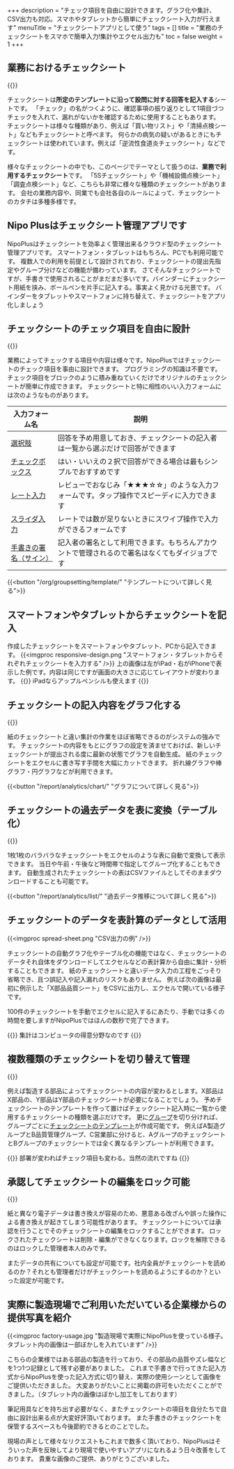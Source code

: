 +++
description = "チェック項目を自由に設計できます。グラフ化や集計、CSV出力も対応。スマホやタブレットから簡単にチェックシート入力が行えます"
menuTitle = "チェックシートアプリとして使う"
tags = []
title = "業務のチェックシートをスマホで簡単入力!集計やエクセル出力も"
toc = false
weight = 1
+++

## 業務におけるチェックシート

{{<icatch filename="check-sheet-app" msg="繰り返し使える チェックシートApp" title="業務用チェックシート" desc="チェックシートアプリを業務として使う" fontsize="30px" alice="ok" >}}

チェックシートは**所定のテンプレートに沿って設問に対する回答を記入する**シートです。
「チェック」の名がつくように、確認事項の振り返りとして1項目づつチェックを入れて、漏れがないかを確認するために使用することもあります。
チェックシートは様々な種類があり、例えば「買い物リスト」や「清掃点検シート」などもチェックシートと呼べます。
何らかの病気の疑いがあるときにもチェックシートは使われています。例えば「逆流性食道炎チェックシート」などです。

様々なチェックシートの中でも、このページでテーマとして扱うのは、**業務で利用するチェックシート**です。
「5Sチェックシート」や「機械設備点検シート」「調査点検シート」など、こちらも非常に様々な種類のチェックシートがあります。
会社の業務内容や、同業でも会社各自のルールによって、チェックシートのカタチは多種多様です。

## Nipo Plusはチェックシート管理アプリです

NipoPlusはチェックシートを効率よく管理出来るクラウド型のチェックシート管理アプリです。
スマートフォン・タブレットはもちろん、PCでも利用可能です。
複数人での利用を前提として設計されており、チェックシートの提出先指定やグループ分けなどの機能が備わっています。
さてそんなチェックシートですが、手書きで使用されることがまだまだ多いです。バインダーにチェックシート用紙を挟み、ボールペンを片手に記入する。事実よく見かける光景です。
バインダーをタブレットやスマートフォンに持ち替えて、チェックシートをアプリ化しましょう

## チェックシートのチェック項目を自由に設計

{{<icatch filename="check-sheet-template" msg="例えば5Sシート 色々自由に作れます" title="5Sチェックシートの画面例" desc="テンプレートを自由にカスタマイズしてオリジナルのチェックシートが作れます" fontsize="30px" alice="guide" >}}

業務によってチェックする項目や内容は様々です。NipoPlusではチェックシートのチェック項目を事由に設計できます。
プログラミングの知識は不要です。チェック項目をブロックのように積み重ねていくだけでオリジナルのチェックシートが簡単に作成できます。
チェックシートと特に相性のいい入力フォームには次のようなものがあります。

|入力フォーム名|説明|
|---|---|
|[選択肢](/org/groupsetting/template/select/)|回答を予め用意しておき、チェックシートの記入者は一覧から選ぶだけで回答ができます|
|[チェックボックス](/org/groupsetting/template/checkbox/)|はい・いいえの２択で回答ができる場合は最もシンプルでおすすめです|
|[レート入力](/org/groupsetting/template/rate/)|レビューでおなじみ「★★★☆☆」のような入力フォームです。タップ操作でスピーディに入力できます|
|[スライダ入力](/org/groupsetting/template/step/)|レートでは数が足りないときにスワイプ操作で入力ができるフォームです|
|[手書きの署名（サイン）](/org/groupsetting/template/sign/)|記入者の署名として利用できます。もちろんアカウントで管理されるので署名はなくてもダイジョブです|

{{<button "/org/groupsetting/template/" "テンプレートについて詳しく見る">}}

## スマートフォンやタブレットからチェックシートを記入

作成したチェックシートをスマートフォンやタブレット、PCから記入できます。
{{<imgproc responsive-design.png "スマートフォン・タブレットからそれぞれチェックシートを入力する" />}}
上の画像は左がiPad・右がiPhoneで表示した例です。内容は同じですが画面の大きさに応じてレイアウトが変わります。
{{<alice pos="right" icon="tablet">}}
iPadならアップルペンシルも使えます
{{</alice>}}

## チェックシートの記入内容をグラフ化する

{{<icatch filename="check-sheet-charts" msg="チェックシートデータを その場でグラフ化" title="チェックシートのデータをその場でグラフ化" desc="エクセルを使わなくてもチェックシートのデータを即座にグラフ化できます" fontsize="30px" alice="pc" >}}

紙のチェックシートと違い集計の作業をほぼ省略できるのがシステムの強みです。
チェックシートの内容をもとにグラフの設定を済ませておけば、新しいチェックシートが提出される度に最新の状態でグラフを自動生成。
紙のチェックシートをエクセルに書き写す手間を大幅にカットできます。
折れ線グラフや棒グラフ・円グラフなどが利用できます。

{{<button "/report/analytics/chart/" "グラフについて詳しく見る">}}

## チェックシートの過去データを表に変換（テーブル化）

{{<icatch filename="data-table" msg="過去との比較も簡単 もちろん自動です" title="これまでのチェックシートデータを一覧表に自動で変換します" desc="過去のチェックシートデータと比較しやすいように一覧表を自動で生成します" fontsize="30px" alice="here" >}}

1枚1枚のバラバラなチェックシートをエクセルのような表に自動で変換して表示できます。
当日や午前・午後など時間帯で指定してグループ化することもできます。
自動生成されたチェックシートの表はCSVファイルとしてそのままダウンロードすることも可能です。

{{<button "/report/analytics/list/" "過去データ推移について詳しく見る">}}

## チェックシートのデータを表計算のデータとして活用

{{<imgproc spread-sheet.png "CSV出力の例" />}}

チェックシートの自動グラフ化やテーブル化の機能ではなく、チェックシートのデータそれ自体をダウンロードしてエクセルなどの表計算から自由に集計・分析することもできます。
紙のチェックシートと違いデータ入力の工程をごっそり省略でき、且つ誤記入や記入漏れのリスクもありません。
例えば次の画像は最初に例示した「X部品品質シート」をCSVに出力し、エクセルで開いている様子です。

100件のチェックシートを手動でエクセルに記入するにあたり、手動では多くの時間を要しますがNipoPlusではほんの数秒で完了できます。

{{<alice pos="right" icon="ok">}}
集計はコンピュータの得意分野なのです
{{</alice>}}

## 複数種類のチェックシートを切り替えて管理

{{<icatch filename="select-check-sheet-template" msg="複数のチェックシート 切り替えて利用可能" title="チェックシートの切り替え" desc="テンプレートを予め作成しておけば切り替えて利用が可能です" fontsize="30px" alice="here" >}}

例えば製造する部品によってチェックシートの内容が変わるとします。X部品はX部品の、Y部品はY部品のチェックシートが必要になることでしょう。
予めチェックシートのテンプレートを作って置けばチェックシート記入時に一覧から使用するチェックシートの種類を選ぶだけです。
更に[グループ](/org/groupsetting/make/)を切り分ければ、グループごとに[チェックシートのテンプレート](/org/groupsetting/template/make/)が作成可能です。
例えばA製造グループとB品質管理グループ、C営業部に分けると、AグループのチェックシートとBグループのチェックシートでは全く異なるテンプレートが利用できます。

{{<alice pos="right" icon="guide">}}
部署が変わればチェック項目も変わる。当然の流れですね
{{</alice>}}

## 承認してチェックシートの編集をロック可能

{{<icatch filename="check-sheet-data-lock" msg="捺印しデータをロック 改ざんの抑制・防止" title="チェックシートの切り替え" desc="テンプレートを予め作成しておけば切り替えて利用が可能です" fontsize="30px" alice="shield" >}}

紙と異なり電子データは書き換えが容易のため、悪意ある改ざんや誤った操作による書き換えが起きてしまう可能性があります。
チェックシートについては承認を行うことでそのチェックシートの編集をロックすることができます。
ロックされたチェックシートは削除・編集ができなくなります。ロックを解除できるのはロックした管理者本人のみです。

またデータの共有についても設定が可能です。社内全員がチェックシートを読めるのか？それとも管理者だけがチェックシートを読めるようにするのか？といった設定が可能です。

## 実際に製造現場でご利用いただいている企業様からの提供写真を紹介

{{<imgproc factory-usage.jpg "製造現場で実際にNipoPlusを使っている様子。タブレット内の画像は一部ぼかしを入れています" />}}

こちらの企業様ではある部品の製造を行っており、その部品の品質やズレ幅などを1つ1つ記録として残す必要がありました。
これまで手書きで行ってきた記入方式からNipoPlusを使った記入方式に切り替え、実際の使用シーンとして画像をご提供いただきました。
大変ありがたいことに掲載の許可をいただくことができました。（タブレット内の画像はぼかし加工をしております）

筆記用具などを持ち出す必要がなく、またチェックシートの項目を自分たちで自由に設計出来る点が大変好評頂いております。
また手書きのチェックシートを保管するスペースも今後節約できるとのことでした。

現場の声として様々なリクエストもこれまで数多く頂いており、NipoPlusはそういった声を反映してより現場で使いやすいアプリになれるよう日々改善をしております。
貴重な画像のご提供、ありがとうございました。
